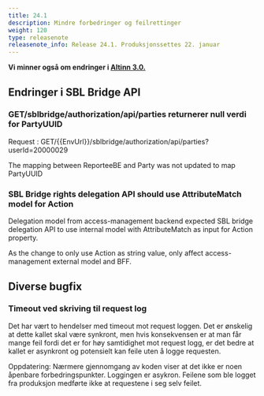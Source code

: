 ```yaml
---
title: 24.1
description: Mindre forbedringer og feilrettinger
weight: 120
type: releasenote
releasenote_info: Release 24.1. Produksjonssettes 22. januar
---
```

**Vi minner også om endringer i [Altinn 3.0.](https://github.com/Altinn/altinn-studio/releases)**

## Endringer i SBL Bridge API
### GET/sblbridge/authorization/api/parties returnerer null verdi for PartyUUID

Request : 
GET/{{EnvUrl}}/sblbridge/authorization/api/parties?userId=20000029

The mapping between ReporteeBE and Party was not updated to map PartyUUID


### SBL Bridge rights delegation API should use AttributeMatch model for Action

Delegation model from access-management backend expected SBL bridge delegation API to use internal model with AttributeMatch as input for Action property.

As the change to only use Action as string value, only affect access-management external model and BFF.

## Diverse bugfix
### Timeout ved skriving til request log

Det har vært to hendelser med timeout mot request loggen. Det er ønskelig at dette kallet skal være synkront, men hvis konsekvensen er at man får mange feil fordi det er for høy samtidighet mot request logg, er det bedre at kallet er asynkront og potensielt kan feile uten å logge requesten.

Oppdatering: Nærmere gjennomgang av koden viser at det ikke er noen åpenbare forbedringspunkter. Loggingen er asykron. Feilene som ble logget fra produksjon medførte ikke at requestene i seg selv feilet.

  
